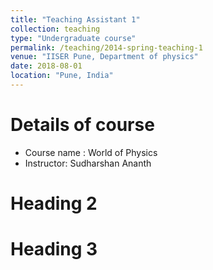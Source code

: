 ```yaml
---
title: "Teaching Assistant 1"
collection: teaching
type: "Undergraduate course"
permalink: /teaching/2014-spring-teaching-1
venue: "IISER Pune, Department of physics"
date: 2018-08-01
location: "Pune, India"
---
```


Details of course
======
* Course name : World of Physics
* Instructor: Sudharshan Ananth

Heading 2
======

Heading 3
======
